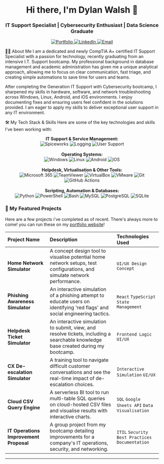 <div align="center">
<h1>Hi there, I'm Dylan Walsh 👋</h1>
<h3>IT Support Specialist | Cybersecurity Enthusiast | Data Science Graduate</h3>

<p>
<a href="https://dylanwalsh-ie.github.io/" target="_blank">
<img src="https://img.shields.io/badge/Portfolio-dylanwalsh.ie-blue?style=for-the-badge&logo=icloud" alt="Portfolio"/>
</a>
<a href="https://www.linkedin.com/in/dylanwalshire23/" target="_blank">
<img src="https://img.shields.io/badge/LinkedIn-Connect-blue?style=for-the-badge&logo=linkedin" alt="LinkedIn"/>
</a>
<a href="mailto:dylanwalsh23ie@gmail.com">
<img src="https://img.shields.io/badge/Email-Say_Hello-red?style=for-the-badge&logo=gmail" alt="Email"/>
</a>
</p>
</div>

👨‍💻 About Me
I am a dedicated and newly CompTIA A+ certified IT Support Specialist with a passion for technology, recently graduating from an intensive I.T. Support bootcamp. My professional background in database management and academic administration has given me a unique analytical approach, allowing me to focus on clear communication, fast triage, and creating simple automations to save time for users and teams.





After completing the Generation IT Support with Cybersecurity bootcamp, I sharpened my skills in hardware, software, and network troubleshooting across Windows, Linux, Android, and iOS environments. I enjoy documenting fixes and ensuring users feel confident in the solutions provided. I am eager to apply my skills to deliver exceptional user support in any IT environment.



🛠️ My Tech Stack & Skills
Here are some of the key technologies and skills I've been working with:

<p align="center">
<strong>IT Support & Service Management:</strong><br>
  <img src="https://img.shields.io/badge/Spiceworks-Orange?style=for-the-badge&logo=spiceworks&logoColor=white" alt="Spiceworks">
  <img src="https://img.shields.io/badge/Incident_Logging-blue?style=for-the-badge" alt="Logging">
  <img src="https://img.shields.io/badge/User_Issue_Resolution-blue?style=for-the-badge" alt="User Support">
<br><br>
<strong>Operating Systems:</strong><br>
<img src="https://img.shields.io/badge/Windows-0078D6?style=for-the-badge&logo=windows&logoColor=white" alt="Windows"/>
<img src="https://img.shields.io/badge/Linux-FCC624?style=for-the-badge&logo=linux&logoColor=black" alt="Linux"/>
<img src="https://img.shields.io/badge/Android-3DDC84?style=for-the-badge&logo=android&logoColor=white" alt="Android"/>
<img src="https://img.shields.io/badge/iOS-000000?style=for-the-badge&logo=apple&logoColor=white" alt="iOS"/>
<br><br>
<strong>Helpdesk, Virtualisation & Other Tools:</strong><br>
  <img src="https://img.shields.io/badge/Microsoft_365-0078D4?style=for-the-badge&logo=microsoft-365&logoColor=white" alt="Microsoft 365"/>
  <img src="https://img.shields.io/badge/TeamViewer-0E83C8?style=for-the-badge&logo=teamviewer&logoColor=white" alt="TeamViewer"/>
  <img src="https://img.shields.io/badge/VirtualBox-22668E?style=for-the-badge&logo=virtualbox&logoColor=white" alt="VirtualBox"/>
  <img src="https://img.shields.io/badge/VMware-6C757D?style=for-the-badge&logo=vmware&logoColor=white" alt="VMware"/>
  <img src="https://img.shields.io/badge/Git-F05032?style=for-the-badge&logo=git&logoColor=white" alt="Git"/>
  <img src="https://img.shields.io/badge/GitHub_Actions-2088FF?style=for-the-badge&logo=github-actions&logoColor=white" alt="GitHub Actions"/>
<br><br>
<strong>Scripting, Automation & Databases:</strong><br>
<img src="https://img.shields.io/badge/Python-3776AB?style=for-the-badge&logo=python&logoColor=white" alt="Python"/>
<img src="https://img.shields.io/badge/PowerShell-5391FE?style=for-the-badge&logo=powershell&logoColor=white" alt="PowerShell"/>
<img src="https://img.shields.io/badge/Bash-4EAA25?style=for-the-badge&logo=gnubash&logoColor=white" alt="Bash"/>
<img src="https://img.shields.io/badge/MySQL-4479A1?style=for-the-badge&logo=mysql&logoColor=white" alt="MySQL"/>
<img src="https://img.shields.io/badge/PostgreSQL-4169E1?style=for-the-badge&logo=postgresql&logoColor=white" alt="PostgreSQL"/>
<img src="https://img.shields.io/badge/SQLite-003B57?style=for-the-badge&logo=sqlite&logoColor=white" alt="SQLite"/>
</p>

### 🚀 My Featured Projects
Here are a few projects i've completed as of recent. There's always more to come! you can run these on my [portfolio website](https://dylanwalsh-ie.github.io/)!

| Project Name | Description | Technologies Used |
| :--- | :--- | :--- |
| **Home Network Simulator** | A concept design tool to visualise potential home network setups, test configurations, and simulate network performance. | `UI/UX Design` `Concept` |
| **Phishing Awareness Simulator** | An interactive simulation of a phishing attempt to educate users on identifying 'red flags' and social engineering tactics. | `React` `TypeScript` `State Management` |
| **Helpdesk Ticket Simulator** | An interactive simulation to submit, view, and resolve tickets, including a searchable knowledge base created during my bootcamp. | `Frontend Logic` `UI/UX` |
| **CX De-escalation Simulator** | A training tool to navigate difficult customer conversations and see the real-time impact of de-escalation choices. | `Interactive Simulation` `UI/UX`|
| **Cloud CSV Query Engine**| A serverless BI tool to run multi-table SQL queries on cloud-hosted CSV files and visualise results with interactive charts. | `SQL` `Google Sheets API` `Data Visualisation` |
| **IT Operations Improvement Proposal**| A group project from my bootcamp detailing improvements for a company's IT operations, security, and networking. | `ITIL` `Security Best Practices` `Documentation`|

---
